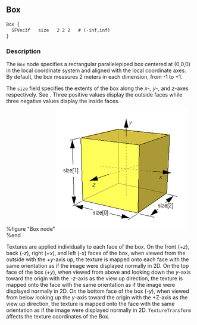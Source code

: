 ## Box

```
Box {
  SFVec3f   size   2 2 2   # (-inf,inf)
}
```

### Description

The `Box` node specifies a rectangular parallelepiped box centered at (0,0,0) in
the local coordinate system and aligned with the local coordinate axes. By
default, the box measures 2 meters in each dimension, from -1 to +1.

The `size` field specifies the extents of the box along the *x*-, *y*-, and
*z*-axes respectively. See . Three positive values display the outside faces
while three negative values display the inside faces.

%figure "Box node"
![Box node](png/box.png)
%end

Textures are applied individually to each face of the box. On the front (+*z*),
back (-*z*), right (+*x*), and left (-*x*) faces of the box, when viewed from
the outside with the +*y*-axis up, the texture is mapped onto each face with the
same orientation as if the image were displayed normally in 2D. On the top face
of the box (+*y*), when viewed from above and looking down the *y*-axis toward
the origin with the -*z*-axis as the view up direction, the texture is mapped
onto the face with the same orientation as if the image were displayed normally
in 2D. On the bottom face of the box (-*y*), when viewed from below looking up
the *y*-axis toward the origin with the +Z-axis as the view up direction, the
texture is mapped onto the face with the same orientation as if the image were
displayed normally in 2D. `TextureTransform` affects the texture coordinates of
the Box.

